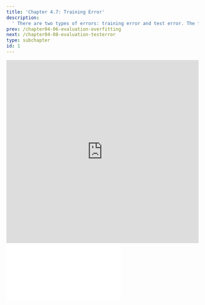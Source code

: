 ```yaml
---
title: 'Chapter 4.7: Training Error'
description:
  ' There are two types of errors: training error and test error. The focus of this section is on the training error and difficulties related with it.'
prev: /chapter04-06-evaluation-overfitting
next: /chapter04-08-evaluation-testerror
type: subchapter
id: 1
---
```


<exercise id="1" title="Video Lecture">

<iframe width="100%" height="480" src="https://www.youtube.com/embed/dpZLGIf97m0" frameborder="0" allow="accelerometer; autoplay; encrypted-media; gyroscope; picture-in-picture" allowfullscreen></iframe>

</exercise>

<exercise id="2" title="Slides">

<object data="pdfs/4/slides-evaluation-train.pdf" type="application/pdf" style="width:100%;height:480px">
    <embed src="pdfs/4/slides-evaluation-train.pdf" type="application/pdf" />
</object>

</exercise>
